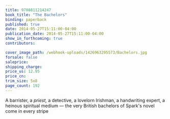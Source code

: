 ```yaml
---
title: 9780811214247
book_title: "The Bachelors"
binding: paperback
published: true
date: 2014-05-27T15:11:00-04:00
publication_date: 2014-05-27T15:11:00-04:00
show_in_forthcoming: true
contributors:

cover_image_path: /webhook-uploads/1426963295573/Bachelors.jpg
forsale: false
saleprice:
shipping_charge:
price_us: 12.95
price_cn:
trim_size: 5x8
page_count: 192
---
```

A barrister, a _priest,_ a detective, a lovelorn Irishman, a handwriting expert, a heinous spiritual medium — the very British bachelors of Spark's novel come in every stripe

